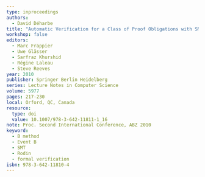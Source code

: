 ```yaml
---
type: inproceedings
authors:
  - David Déharbe
title: "Automatic Verification for a Class of Proof Obligations with SMT-Solvers"
workshop: false
editors:
  - Marc Frappier
  - Uwe Glässer
  - Sarfraz Khurshid
  - Régine Laleau
  - Steve Reeves
year: 2010
publisher: Springer Berlin Heidelberg
series: Lecture Notes in Computer Science
volume: 5977
pages: 217-230
local: Orford, QC, Canada
resource:
  type: doi
  value: 10.1007/978-3-642-11811-1_16
note: Proc. Second International Conference, ABZ 2010
keyword:
  - B method
  - Event B
  - SMT
  - Rodin
  - formal verification
isbn: 978-3-642-11810-4
---
```

